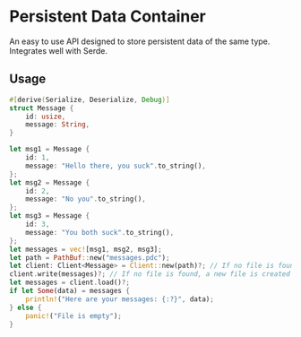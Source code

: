 # Persistent Data Container

An easy to use API designed to store persistent data of the same type. Integrates well with Serde.

## Usage

```rust
#[derive(Serialize, Deserialize, Debug)]
struct Message {
    id: usize,
    message: String,
}

let msg1 = Message {
    id: 1,
    message: "Hello there, you suck".to_string(),
};
let msg2 = Message {
    id: 2,
    message: "No you".to_string(),
};
let msg3 = Message {
    id: 3,
    message: "You both suck".to_string(),
};
let messages = vec![msg1, msg2, msg3];
let path = PathBuf::new("messages.pdc");
let client: Client<Message> = Client::new(path)?; // If no file is found, a new empty file is created
client.write(messages)?; // If no file is found, a new file is created and then written to
let messages = client.load()?;
if let Some(data) = messages {
    println!("Here are your messages: {:?}", data);
} else {
    panic!("File is empty");
}
```
